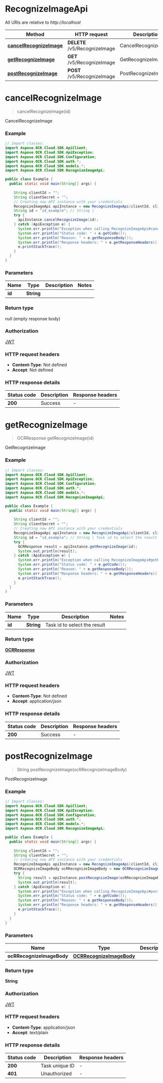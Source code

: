 # RecognizeImageApi

All URIs are relative to *http://localhost*

| Method | HTTP request | Description |
|------------- | ------------- | -------------|
| [**cancelRecognizeImage**](RecognizeImageApi.md#cancelRecognizeImage) | **DELETE** /v5/RecognizeImage | CancelRecognizeImage |
| [**getRecognizeImage**](RecognizeImageApi.md#getRecognizeImage) | **GET** /v5/RecognizeImage | GetRecognizeImage |
| [**postRecognizeImage**](RecognizeImageApi.md#postRecognizeImage) | **POST** /v5/RecognizeImage | PostRecognizeImage |


<a name="cancelRecognizeImage"></a>
# **cancelRecognizeImage**
> cancelRecognizeImage(id)

CancelRecognizeImage

### Example
```java
// Import classes:
import Aspose.OCR.Cloud.SDK.ApiClient;
import Aspose.OCR.Cloud.SDK.ApiException;
import Aspose.OCR.Cloud.SDK.Configuration;
import Aspose.OCR.Cloud.SDK.auth.*;
import Aspose.OCR.Cloud.SDK.models.*;
import Aspose.OCR.Cloud.SDK.RecognizeImageApi;

public class Example {
  public static void main(String[] args) {
    
    String clientId = "";
    String clientSecret = "";
    // Creating new API instance with your credentials
    RecognizeImageApi apiInstance = new RecognizeImageApi(clientId, clientSecret);
    String id = "id_example"; // String | 
    try {
      apiInstance.cancelRecognizeImage(id);
    } catch (ApiException e) {
      System.err.println("Exception when calling RecognizeImageApi#cancelRecognizeImage");
      System.err.println("Status code: " + e.getCode());
      System.err.println("Reason: " + e.getResponseBody());
      System.err.println("Response headers: " + e.getResponseHeaders());
      e.printStackTrace();
    }
  }
}
```

### Parameters

| Name | Type | Description  | Notes |
|------------- | ------------- | ------------- | -------------|
| **id** | **String**|  | |

### Return type

null (empty response body)

### Authorization

[JWT](../README.md#JWT)

### HTTP request headers

 - **Content-Type**: Not defined
 - **Accept**: Not defined

### HTTP response details
| Status code | Description | Response headers |
|-------------|-------------|------------------|
| **200** | Success |  -  |

<a name="getRecognizeImage"></a>
# **getRecognizeImage**
> OCRResponse getRecognizeImage(id)

GetRecognizeImage

### Example
```java
// Import classes:
import Aspose.OCR.Cloud.SDK.ApiClient;
import Aspose.OCR.Cloud.SDK.ApiException;
import Aspose.OCR.Cloud.SDK.Configuration;
import Aspose.OCR.Cloud.SDK.auth.*;
import Aspose.OCR.Cloud.SDK.models.*;
import Aspose.OCR.Cloud.SDK.RecognizeImageApi;

public class Example {
  public static void main(String[] args) {
    
    String clientId = "";
    String clientSecret = "";
    // Creating new API instance with your credentials
    RecognizeImageApi apiInstance = new RecognizeImageApi(clientId, clientSecret);
    String id = "id_example"; // String | Task id to select the result
    try {
      OCRResponse result = apiInstance.getRecognizeImage(id);
      System.out.println(result);
    } catch (ApiException e) {
      System.err.println("Exception when calling RecognizeImageApi#getRecognizeImage");
      System.err.println("Status code: " + e.getCode());
      System.err.println("Reason: " + e.getResponseBody());
      System.err.println("Response headers: " + e.getResponseHeaders());
      e.printStackTrace();
    }
  }
}
```

### Parameters

| Name | Type | Description  | Notes |
|------------- | ------------- | ------------- | -------------|
| **id** | **String**| Task id to select the result | |

### Return type

[**OCRResponse**](OCRResponse.md)

### Authorization

[JWT](../README.md#JWT)

### HTTP request headers

 - **Content-Type**: Not defined
 - **Accept**: application/json

### HTTP response details
| Status code | Description | Response headers |
|-------------|-------------|------------------|
| **200** | Success |  -  |

<a name="postRecognizeImage"></a>
# **postRecognizeImage**
> String postRecognizeImage(ocRRecognizeImageBody)

PostRecognizeImage

### Example
```java
// Import classes:
import Aspose.OCR.Cloud.SDK.ApiClient;
import Aspose.OCR.Cloud.SDK.ApiException;
import Aspose.OCR.Cloud.SDK.Configuration;
import Aspose.OCR.Cloud.SDK.auth.*;
import Aspose.OCR.Cloud.SDK.models.*;
import Aspose.OCR.Cloud.SDK.RecognizeImageApi;

public class Example {
  public static void main(String[] args) {
    
    String clientId = "";
    String clientSecret = "";
    // Creating new API instance with your credentials
    RecognizeImageApi apiInstance = new RecognizeImageApi(clientId, clientSecret);
    OCRRecognizeImageBody ocRRecognizeImageBody = new OCRRecognizeImageBody(); // OCRRecognizeImageBody | 
    try {
      String result = apiInstance.postRecognizeImage(ocRRecognizeImageBody);
      System.out.println(result);
    } catch (ApiException e) {
      System.err.println("Exception when calling RecognizeImageApi#postRecognizeImage");
      System.err.println("Status code: " + e.getCode());
      System.err.println("Reason: " + e.getResponseBody());
      System.err.println("Response headers: " + e.getResponseHeaders());
      e.printStackTrace();
    }
  }
}
```

### Parameters

| Name | Type | Description  | Notes |
|------------- | ------------- | ------------- | -------------|
| **ocRRecognizeImageBody** | [**OCRRecognizeImageBody**](OCRRecognizeImageBody.md)|  | |

### Return type

**String**

### Authorization

[JWT](../README.md#JWT)

### HTTP request headers

 - **Content-Type**: application/json
 - **Accept**: text/plain

### HTTP response details
| Status code | Description | Response headers |
|-------------|-------------|------------------|
| **200** | Task unique ID |  -  |
| **401** | Unauthorized |  -  |

